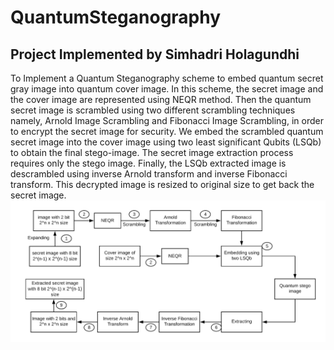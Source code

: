# QuantumSteganography
## Project Implemented by Simhadri Holagundhi
To Implement a Quantum Steganography scheme to embed quantum secret gray image into quantum cover image. In this scheme, the secret image and the cover image are represented using NEQR method. Then the quantum secret image is scrambled using two different scrambling techniques namely, Arnold Image Scrambling and Fibonacci Image Scrambling, in order to encrypt the secret image for security. We embed the  scrambled  quantum  secret  image  into  the  cover  image  using  two  least significant  Qubits  (LSQb)  to  obtain  the  final  stego-image.  The  secret  image extraction process requires only the stego image. Finally, the LSQb extracted image is descrambled using inverse Arnold transform and inverse Fibonacci transform. This decrypted image is resized to original size to get back the secret image.
![Block Diagram of the project](QuSteg_Images/Block_Diagram.png)
